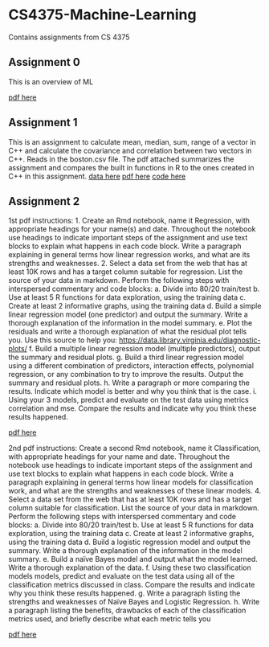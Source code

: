 # CS4375-Machine-Learning
 Contains assignments from CS 4375


## Assignment 0

This is an overview of ML

[pdf here](OverviewofML.pdf)

## Assignment 1

This is an assignment to calculate mean, median, sum, range of a vector in C++ and
calculate the covariance and correlation between two vectors in C++. Reads in the boston.csv file.
The pdf attached summarizes the assignment and compares the built in functions in R to the ones created in C++ in this assignment.
[data here](Assignment1/Boston.csv)
[pdf here](Assignment1/CS4375-Assignment1.pdf)
[code here](Assignment1/main.cpp)


## Assignment 2

1st pdf instructions:
    1. Create an Rmd notebook, name it Regression, with appropriate headings for your name(s) and 
date. Throughout the notebook use headings to indicate important steps of the assignment and 
use text blocks to explain what happens in each code block. Write a paragraph explaining in 
general terms how linear regression works, and what are its strengths and weaknesses. 
2. Select a data set from the web that has at least 10K rows and has a target column suitable for 
regression. List the source of your data in markdown. Perform the following steps with 
interspersed commentary and code blocks:
a. Divide into 80/20 train/test 
b. Use at least 5 R functions for data exploration, using the training data
c. Create at least 2 informative graphs, using the training data
d. Build a simple linear regression model (one predictor) and output the summary. Write a 
thorough explanation of the information in the model summary. 
e. Plot the residuals and write a thorough explanation of what the residual plot tells you. 
Use this source to help you: https://data.library.virginia.edu/diagnostic-plots/
f. Build a multiple linear regression model (multiple predictors), output the summary and 
residual plots.
g. Build a third linear regression model using a different combination of predictors, 
interaction effects, polynomial regression, or any combination to try to improve the 
results. Output the summary and residual plots. 
h. Write a paragraph or more comparing the results. Indicate which model is better and 
why you think that is the case. 
i. Using your 3 models, predict and evaluate on the test data using metrics correlation and 
mse. Compare the results and indicate why you think these results happened.

[pdf here](Assignment2/rmdregre.pdf)

2nd pdf instructions:
    Create a second Rmd notebook, name it Classification, with appropriate headings for your name 
and date. Throughout the notebook use headings to indicate important steps of the assignment 
and use text blocks to explain what happens in each code block. Write a paragraph explaining in 
general terms how linear models for classification work, and what are the strengths and 
weaknesses of these linear models. 
4. Select a data set from the web that has at least 10K rows and has a target column suitable for 
classification. List the source of your data in markdown. Perform the following steps with 
interspersed commentary and code blocks:
a. Divide into 80/20 train/test 
b. Use at least 5 R functions for data exploration, using the training data
c. Create at least 2 informative graphs, using the training data
d. Build a logistic regression model and output the summary. Write a thorough explanation 
of the information in the model summary. 
e. Build a naïve Bayes model and output what the model learned. Write a thorough 
explanation of the data. 
f. Using these two classification models models, predict and evaluate on the test data 
using all of the classification metrics discussed in class. Compare the results and indicate 
why you think these results happened. 
g. Write a paragraph listing the strengths and weaknesses of Naïve Bayes and Logistic 
Regression. 
h. Write a paragraph listing the benefits, drawbacks of each of the classification metrics 
used, and briefly describe what each metric tells you

[pdf here](Assignment2/rmdclass.pdf)
